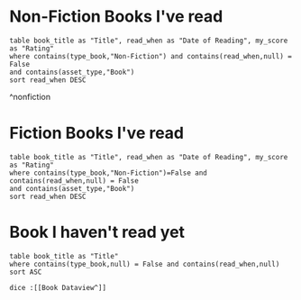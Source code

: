 # Non-Fiction Books I've read

```dataview
table book_title as "Title", read_when as "Date of Reading", my_score as "Rating"
where contains(type_book,"Non-Fiction") and contains(read_when,null) = False
and contains(asset_type,"Book")
sort read_when DESC
``` 
^nonfiction

# Fiction Books I've read

```dataview
table book_title as "Title", read_when as "Date of Reading", my_score as "Rating"
where contains(type_book,"Non-Fiction")=False and contains(read_when,null) = False
and contains(asset_type,"Book")
sort read_when DESC
```


# Book I haven't read yet
```dataview
table book_title as "Title" 
where contains(type_book,null) = False and contains(read_when,null)
sort ASC
```

`dice :[[Book Dataview^]]`